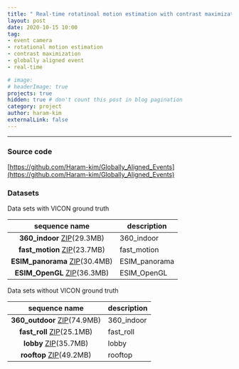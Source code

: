 ```yaml
---
title: " Real-time rotatinoal motion estimation with contrast maximization over globally aligned events "
layout: post
date: 2020-10-15 10:00
tag: 
- event camera
- rotational motion estimation
- contrast maximization
- globally aligned event
- real-time

# image: 
# headerImage: true
projects: true
hidden: true # don't count this post in blog pagination
category: project
author: haram-kim
externalLink: false
---
```



---

### Source code
[https://github.com/Haram-kim/Globally_Aligned_Events](https://github.com/Haram-kim/Globally_Aligned_Events)

### Datasets

Data sets with VICON ground truth

| sequence name | description |
|:-------------:|-------------|
| **360_indoor** [ZIP](http://icsl.snu.ac.kr/haramkim/event_dataset/360_indoor.zip)(29.3MB) | 360_indoor |
| **fast_motion** [ZIP](http://icsl.snu.ac.kr/haramkim/event_dataset/fast_motion.zip)(23.7MB) | fast_motion |
| **ESIM_panorama** [ZIP](http://icsl.snu.ac.kr/haramkim/event_dataset/ESIM_panorama.zip)(30.4MB) | ESIM_panorama |
| **ESIM_OpenGL** [ZIP](http://icsl.snu.ac.kr/haramkim/event_dataset/ESIM_OpenGL.zip)(36.3MB) | ESIM_OpenGL |

Data sets without VICON ground truth

| sequence name | description |
|:-------------:|-------------|
| **360_outdoor** [ZIP](http://icsl.snu.ac.kr/haramkim/event_dataset/360_indoor.zip)(74.9MB) | 360_indoor |
| **fast_roll** [ZIP](http://icsl.snu.ac.kr/haramkim/event_dataset/fast_roll.zip)(25.1MB) |fast_roll |
| **lobby** [ZIP](http://icsl.snu.ac.kr/haramkim/event_dataset/lobby.zip)(35.7MB) | lobby |
| **rooftop** [ZIP](http://icsl.snu.ac.kr/haramkim/event_dataset/rooftop.zip)(49.2MB) | rooftop |
